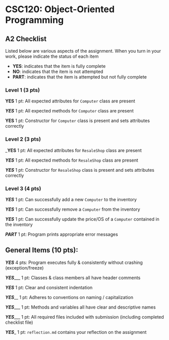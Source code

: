 # CSC120: Object-Oriented Programming
## A2 Checklist

Listed below are various aspects of the assignment.  When you turn in your work, please indicate the status of each item

- **YES**: indicates that the item is fully complete
- **NO**: indicates that the item is not attempted
- **PART**: indicates that the item is attempted but not fully complete

### Level 1 (3 pts)

**YES** 1 pt: All expected attributes for `Computer` class are present

_**YES**_ 1 pt: All expected methods for `Computer` class are present

**YES** 1 pt: Constructor for `Computer` class is present and sets attributes correctly

### Level 2 (3 pts)

_**YES** 1 pt: All expected attributes for `ResaleShop` class are present

_**YES**_ 1 pt: All expected methods for `ResaleShop` class are present

_**YES**_ 1 pt: Constructor for `ResaleShop` class is present and sets attributes correctly

### Level 3 (4 pts)

_**YES**_ 1 pt: Can successfully add a new `Computer` to the inventory

_**YES**_ 1 pt: Can successfully remove a `Computer` from the inventory

_**YES**_ 1 pt: Can successfully update the price/OS of a `Computer` contained in the inventory

_**PART**_ 1 pt: Program prints appropriate error messages

## General Items (10 pts):

_**YES**_ 4 pts: Program executes fully & consistently without crashing (exception/freeze)

_**YES**____ 1 pt: Classes & class members all have header comments

_**YES**_ 1 pt: Clear and consistent indentation

_**YES**___ 1 pt: Adheres to conventions on naming / capitalization

_**YES**____ 1 pt: Methods and variables all have clear and descriptive names

_**YES**____ 1 pt: All required files included with submission (including completed checklist file)

_**YES**__ 1 pt: `reflection.md` contains your reflection on the assignment
